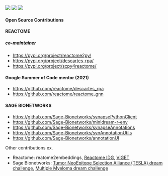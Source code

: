 <!-- <h2 align='left'> Hi! 👋 </h2> --> 

<p align="left">
  <a href="https://www.linkedin.com/in/nasim-sanati/"><img src="https://img.shields.io/badge/-LinkedIn-0A66C2?style=social&logo=LinkedIn&logoColor=0A66C2"></a> 
  <a href="https://orcid.org/0000-0001-6681-0418"><img src="https://img.shields.io/badge/-Orcid-A6CE39?style=social&logo=ORCID&logoColor=A6CE39"></a> 
  <a href="https://scholar.google.com/citations?user=c5X3aSUAAAAJ&hl=en"><img src="https://img.shields.io/badge/-Citations-C6002B?style=social&logo=Google-Scholar&logoColor=C6002B"></a> 
</p>


#### Open Source Contributions
#### REACTOME
##### co-maintainer

- https://pypi.org/project/reactome2py/
- https://pypi.org/project/descartes-rpa/
- https://pypi.org/project/scpy4reactome/

#### Google Summer of Code mentor (2021)
- https://github.com/reactome/descartes_rpa
- https://github.com/reactome/reactome_gnn

#### SAGE BIONETWORKS
- https://github.com/Sage-Bionetworks/synapsePythonClient
- https://github.com/Sage-Bionetworks/minidream-r-env
- https://github.com/Sage-Bionetworks/synapseAnnotations
- https://github.com/Sage-Bionetworks/synAnnotationUtils
- https://github.com/Sage-Bionetworks/annotationUI

Other contributions ex. 
- Reactome: reatome2embeddings, [Reactome IDG](https://idg.reactome.org/), [VIGET](https://zenodo.org/record/7407195#.Y-B5DezML8c)
- Sage Bionetworks: [Tumor NeoEpitope Selection Alliance (TESLA) dream challenge](https://www.parkerici.org/research-project/tumor-neoantigen-selection-alliance-tesla/), [Multiple Myeloma dream challenge](https://sagebionetworks.org/research-projects/multiple-myeloma-dream-challenge/)

<!--
<p align="center">
![teslajoy's github stats](https://github-readme-stats.vercel.app/api?username=teslajoy&hide=stars&show_icons=true&theme=dracula)
  <sup>
  _widget by [anuraghazra](https://github.com/anuraghazra/github-readme-stats)_
  </sup>
</p>
-->
